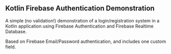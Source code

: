 ## Kotlin Firebase Authentication Demonstration

A simple (no validation!) demonstration of a login/registration system in a Kotlin application using
Firebase Authentication and Firebase Realtime Database.

Based on Firebase Email/Password authentication, and includes one custom field.